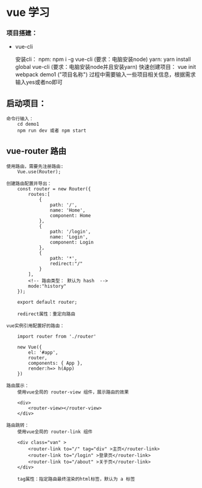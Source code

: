 # vue 学习

### 项目搭建：

 - vue-cli 

    安装cli：
        npm: npm i -g vue-cli (要求：电脑安装node)
        yarn: yarn install global vue-cli (要求：电脑安装node并且安装yarn)
        快速创建项目：
            vue init webpack demo1 ("项目名称")
            过程中需要输入一些项目相关信息，根据需求输入yes或者no即可

## 启动项目：
    命令行输入：
        cd demo1
        npm run dev 或者 npm start

## vue-router 路由

    使用路由，需要先注册路由:
        Vue.use(Router);
    
    创建路由配置并导出：
        const router = new Router({
            routes:[
                {
                    path: '/',
                    name: 'Home',
                    component: Home
                },
                {
                    path: '/login',
                    name: 'Login',
                    component: Login
                },
                {
                    path: '*',
                    redirect:"/"
                }
            ],
            <!-- 路由类型： 默认为 hash  -->
            mode:"history"
        });

        export default router;

        redirect属性：重定向路由

    vue实例引用配置好的路由：

        import router from './router'

        new Vue({
            el: '#app',            
            router,
            components: { App },
            render:h=> h(App)
        })

    路由展示：
        使用vue全局的 router-view 组件，展示路由的效果

        <div>
            <router-view></router-view>
        </div>

    路由跳转：
        使用vue全局的 router-link 组件

        <div class="van" >
            <router-link to="/" tag="div" >主页</router-link>
            <router-link to="/login" >登录页</router-link>
            <router-link to="/about" >关于页</router-link>
        </div>

        tag属性：指定路由最终渲染的html标签，默认为 a 标签
